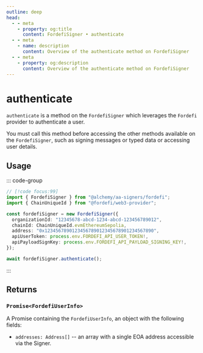 ```yaml
---
outline: deep
head:
  - - meta
    - property: og:title
      content: FordefiSigner • authenticate
  - - meta
    - name: description
      content: Overview of the authenticate method on FordefiSigner
  - - meta
    - property: og:description
      content: Overview of the authenticate method on FordefiSigner
---
```


# authenticate

`authenticate` is a method on the `FordefiSigner` which leverages the `Fordefi` provider to authenticate a user.

You must call this method before accessing the other methods available on the `FordefiSigner`, such as signing messages or typed data or accessing user details.

## Usage

::: code-group

```ts [example.ts]
// [!code focus:99]
import { FordefiSigner } from "@alchemy/aa-signers/fordefi";
import { ChainUniqueId } from "@fordefi/web3-provider";

const fordefiSigner = new FordefiSigner({
  organizationId: "12345678-abcd-1234-abcd-123456789012",
  chainId: ChainUniqueId.evmEthereumSepolia,
  address: "0x1234567890123456789012345678901234567890",
  apiUserToken: process.env.FORDEFI_API_USER_TOKEN!,
  apiPayloadSignKey: process.env.FORDEFI_API_PAYLOAD_SIGNING_KEY!,
});

await fordefiSigner.authenticate();
```

:::

## Returns

### `Promise<FordefiUserInfo>`

A Promise containing the `FordefiUserInfo`, an object with the following fields:

- `addresses: Address[]` -- an array with a single EOA address accessible via the Signer.
